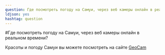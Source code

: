 ```yaml
---
question: Где посмотреть погоду на Самуи, через веб камеры онлайн в реальном времени?
ldjson: yes
hashtag: question
---
```


#Где посмотреть погоду на Самуи, через веб камеры онлайн в реальном времени?

Красоты и погоду Самуи вы можете посмотреть на сайте [GeoCam](https://www.geocam.ru/in/ko-samui/)
